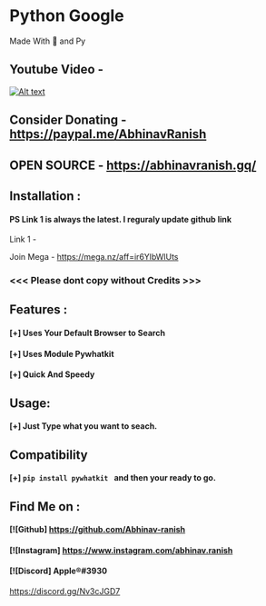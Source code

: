 # Python Google
Made With 💖 and Py

## Youtube Video -
[![Alt text](https://img.youtube.com/vi/ZAeSY0At1N4/0.jpg)](https://www.youtube.com/watch?v=ZAeSY0At1N4)


## Consider Donating - https://paypal.me/AbhinavRanish
## OPEN SOURCE - https://abhinavranish.gq/

## Installation :
#### PS Link 1 is always the latest. I reguraly update github link
Link 1 - 


Join Mega - https://mega.nz/aff=ir6YlbWlUts


### <<< Please dont copy without Credits >>>

## Features :
#### [+] Uses Your Default Browser to Search
#### [+] Uses Module Pywhatkit
#### [+] Quick And Speedy


## Usage:
#### [+] Just Type what you want to seach.



## Compatibility
#### [+] ```pip install pywhatkit ``` and then your ready to go.




## Find Me on :
####  [![Github] https://github.com/Abhinav-ranish
####  [![Instagram] https://www.instagram.com/abhinav.ranish
####  [![Discord]  Apple®#3930
https://discord.gg/Nv3cJGD7



